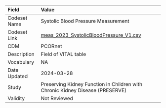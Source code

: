 |Field        |Value                                                                         |
|:------------|:-----------------------------------------------------------------------------|
|Codeset Name |Systolic Blood Pressure Measurement                                           |
|Codeset Link |[meas_2023_SystolicBloodPressure_V1.csv](https://github.com/PEDSnet/Variable-Dictionary/blob/main/phys_meas/meas_2023_SystolicBloodPressure_V1.csv)|
|CDM          |PCORnet                                                                       |
|Description  |Field of VITAL table                                                          |
|Vocabulary   |NA                                                                            |
|Date Updated |2024-03-28                                                                    |
|Study        |Preserving Kidney Function in Children with Chronic Kidney Disease (PRESERVE) |
|Validity     |Not Reviewed                                                                  |
